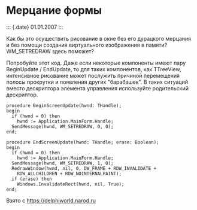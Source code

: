Мерцание формы
==============

::: {.date}
01.01.2007
:::

Как бы это осуществить рисование в окне без его дурацкого мерцания и без
помощи создания виртуального изображения в памяти? WM\_SETREDRAW здесь
поможет?

Попробуйте этот код. Даже если некоторые компоненты имеют пару
BeginUpdate / EndUpdate, то для таких компонентов, как TTreeView,
интенсивное рисование может послужить причиной перемещения полосы
прокрутки и появления других \"барабашек\". В таких ситуаций вместо
дескриптора элемента управления используйте родительский дескриптор.

    procedure BeginScreenUpdate(hwnd: THandle);
    begin
      if (hwnd = 0) then
        hwnd := Application.MainForm.Handle;
      SendMessage(hwnd, WM_SETREDRAW, 0, 0);
    end;
     
    procedure EndScreenUpdate(hwnd: THandle; erase: Boolean);
    begin
      if (hwnd = 0) then
        hwnd := Application.MainForm.Handle;
      SendMessage(hwnd, WM_SETREDRAW, 1, 0);
      RedrawWindow(hwnd, nil, 0, DW_FRAME + RDW_INVALIDATE +
        RDW_ALLCHILDREN + RDW_NOINTERNALPAINT);
      if (erase) then
        Windows.InvalidateRect(hwnd, nil, True);
    end;

Взято с <https://delphiworld.narod.ru>
